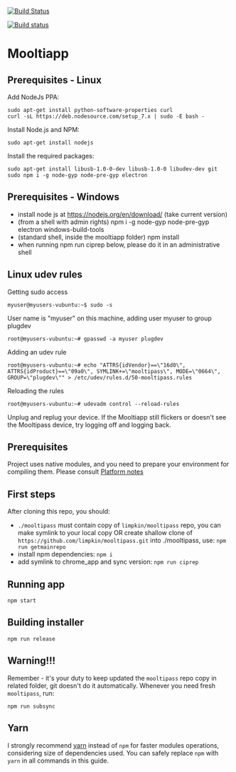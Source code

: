 
[![Build Status](https://travis-ci.org/limpkin/mooltiapp.svg?branch=master)](https://travis-ci.org/limpkin/mooltiapp)

[![Build status](https://ci.appveyor.com/api/projects/status/nce8eenqf1wq9f92?svg=true)](https://ci.appveyor.com/project/limpkin/mooltiapp)

# Mooltiapp

Prerequisites - Linux
---------------------

Add NodeJs PPA:

    sudo apt-get install python-software-properties curl
	curl -sL https://deb.nodesource.com/setup_7.x | sudo -E bash -
	
Install Node.js and NPM:

    sudo apt-get install nodejs
	
Install the required packages:

    sudo apt-get install libusb-1.0-0-dev libusb-1.0-0 libudev-dev git
	sudo npm i -g node-gyp node-pre-gyp electron

Prerequisites - Windows
-----------------------

- install node js at https://nodejs.org/en/download/ (take current version)
- (from a shell with admin rights) npm i -g node-gyp node-pre-gyp electron windows-build-tools
- (standard shell, inside the mooltiapp folder) npm install
- when running npm run ciprep below, please do it in an administrative shell
	
Linux udev rules
----------------
Getting sudo access

    myuser@myusers-vubuntu:~$ sudo -s

User name is "myuser" on this machine, adding user myuser to group plugdev

    root@myusers-vubuntu:~# gpasswd -a myuser plugdev

Adding an udev rule

    root@myusers-vubuntu:~# echo "ATTRS{idVendor}==\"16d0\", ATTRS{idProduct}==\"09a0\", SYMLINK+=\"mooltipass\", MODE=\"0664\", GROUP=\"plugdev\"" > /etc/udev/rules.d/50-mooltipass.rules

Reloading the rules

    root@myusers-vubuntu:~# udevadm control --reload-rules

Unplug and replug your device. If the Mooltiapp still flickers or doesn't see the Mooltipass device, try logging off and logging back.

Prerequisites
-------------

Project uses native modules, and you need to prepare your environment for compiling them.
Please consult [Platform notes](DEVELOPMENT.md#platform-notes)

First steps
-----------
After cloning this repo, you should:

- `./mooltipass` must contain copy of `limpkin/mooltipass` repo, you can make symlink to your local copy
OR create shallow clone of `https://github.com/limpkin/mooltipass.git` into ./mooltipass, use: `npm run getmainrepo`
- install npm dependencies: `npm i`
- add symlink to chrome_app and sync version: `npm run ciprep`

Running app
-----------

    npm start

Building installer
------------------

    npm run release

Warning!!!
----------

Remember - it's your duty to keep updated the `mooltipass` repo copy in related folder, git doesn't do it automatically. 
Whenever you need fresh `mooltipass`, run: 

    npm run subsync    

Yarn
----

I strongly recommend [yarn](https://yarnpkg.com/) instead of `npm` for faster modules operations, considering size of dependencies used.
You can safely replace `npm` with `yarn` in all commands in this guide. 
